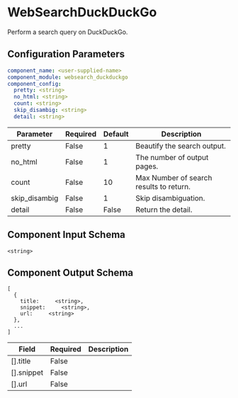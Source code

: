 # WebSearchDuckDuckGo

Perform a search query on DuckDuckGo.

## Configuration Parameters

```yaml
component_name: <user-supplied-name>
component_module: websearch_duckduckgo
component_config:
  pretty: <string>
  no_html: <string>
  count: <string>
  skip_disambig: <string>
  detail: <string>
```

| Parameter | Required | Default | Description |
| --- | --- | --- | --- |
| pretty | False | 1 | Beautify the search output. |
| no_html | False | 1 | The number of output pages. |
| count | False | 10 | Max Number of search results to return. |
| skip_disambig | False | 1 | Skip disambiguation. |
| detail | False | False | Return the detail. |


## Component Input Schema

```
<string>
```


## Component Output Schema

```
[
  {
    title:     <string>,
    snippet:     <string>,
    url:     <string>
  },
  ...
]
```
| Field | Required | Description |
| --- | --- | --- |
| [].title | False |  |
| [].snippet | False |  |
| [].url | False |  |

